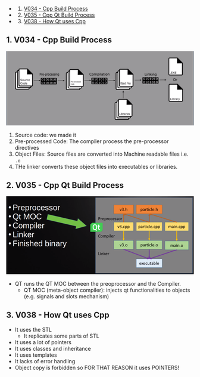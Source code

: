 <!-- vscode-markdown-toc -->
* 1. [V034 - Cpp Build Process](#V034-CppBuildProcess)
* 2. [V035 - Cpp Qt Build Process](#V035-CppQtBuildProcess)
* 3. [V038 - How Qt uses Cpp](#V038-HowQtusesCpp)

<!-- vscode-markdown-toc-config
	numbering=true
	autoSave=true
	/vscode-markdown-toc-config -->
<!-- /vscode-markdown-toc -->



##  1. <a name='V034-CppBuildProcess'></a>V034 - Cpp Build Process
![Alt text](image.png)

1. Source code: we made it
2. Pre-processed Code: The compiler process the pre-processor directives
3. Object Files: Source files are converted into Machine readable files i.e. `.o`
4. THe linker converts these object files into executables or libraries.


##  2. <a name='V035-CppQtBuildProcess'></a>V035 - Cpp Qt Build Process

![Alt text](image-1.png)

- QT runs the QT MOC between the preoprocessor and the Compiler.
  - QT MOC (meta-object compiler): injects qt functionalities to objects (e.g. signals and slots mechanism)

##  3. <a name='V038-HowQtusesCpp'></a>V038 - How Qt uses Cpp
- It uses the STL
  - It replicates some parts of STL
- It uses a lot of pointers
- It uses classes and inheritance
- It uses templates
- It lacks of error handling
- Object copy is forbidden so FOR THAT REASON it uses POINTERS!